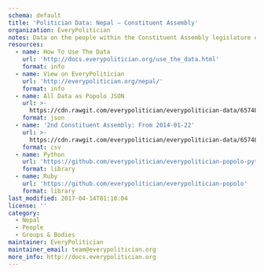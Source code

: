 ```yaml
---
schema: default
title: 'Politician Data: Nepal — Constituent Assembly'
organization: EveryPolitician
notes: Data on the people within the Constituent Assembly legislature of Nepal.
resources:
  - name: How To Use The Data
    url: 'http://docs.everypolitician.org/use_the_data.html'
    format: info
  - name: View on EveryPolitician
    url: 'http://everypolitician.org/nepal/'
    format: info
  - name: All Data as Popolo JSON
    url: >-
      https://cdn.rawgit.com/everypolitician/everypolitician-data/65748a7a58aac1598d1b0b104b6e80e057855a68/data/Nepal/Assembly/ep-popolo-v1.0.json
    format: json
  - name: '2nd Constituent Assembly: From 2014-01-22'
    url: >-
      https://cdn.rawgit.com/everypolitician/everypolitician-data/65748a7a58aac1598d1b0b104b6e80e057855a68/data/Nepal/Assembly/term-ca2.csv
    format: csv
  - name: Python
    url: 'https://github.com/everypolitician/everypolitician-popolo-python'
    format: library
  - name: Ruby
    url: 'https://github.com/everypolitician/everypolitician-popolo'
    format: library
last_modified: 2017-04-14T01:10:04
license: ''
category:
  - Nepal
  - People
  - Groups & Bodies
maintainer: EveryPolitician
maintainer_email: team@everypolitician.org
more_info: http://docs.everypolitician.org
---
```

